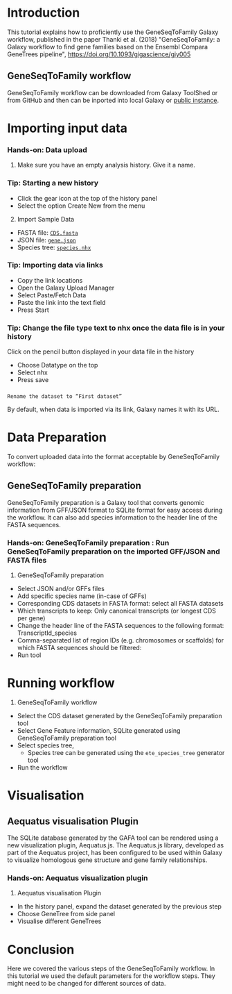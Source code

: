 # Introduction

This tutorial explains how to proficiently use the GeneSeqToFamily Galaxy workflow, published in the paper Thanki et al. (2018) "GeneSeqToFamily: a Galaxy workflow to find gene families based on the Ensembl Compara GeneTrees pipeline", https://doi.org/10.1093/gigascience/giy005

## GeneSeqToFamily workflow

GeneSeqToFamily workflow can be downloaded from Galaxy ToolShed or from GitHub and then can be inported into local Galaxy or [public instance](usegalaxy.eu).


# Importing input data

### Hands-on: Data upload
1. Make sure you have an empty analysis history. Give it a name.
### Tip: Starting a new history
* Click the gear icon at the top of the history panel
* Select the option Create New from the menu


2. Import Sample Data
* FASTA file:  [`CDS.fasta`](https://doi.org/10.5281/zenodo.1256760)
* JSON file: [`gene.json`](https://doi.org/10.5281/zenodo.1256762)
* Species tree: [`species.nhx`](https://doi.org/10.5281/zenodo.1256753)
### Tip: Importing data via links
* Copy the link locations
* Open the Galaxy Upload Manager
* Select Paste/Fetch Data
* Paste the link into the text field
* Press Start
### Tip: Change the file type text to nhx once the data file is in your history
Click on the pencil button displayed in your data file in the history
* Choose Datatype on the top
* Select nhx
* Press save

### 
	Rename the dataset to “First dataset”

By default, when data is imported via its link, Galaxy names it with its URL.

# Data Preparation

To convert uploaded data into the format acceptable by GeneSeqToFamily workflow:

## GeneSeqToFamily preparation 
GeneSeqToFamily preparation is a Galaxy tool that converts genomic information from GFF/JSON format to SQLite format for easy access during the workflow. It can also add species information to the header line of the FASTA sequences.

### Hands-on: GeneSeqToFamily preparation : Run GeneSeqToFamily preparation on the imported GFF/JSON and FASTA files
1. GeneSeqToFamily preparation 
* Select JSON and/or GFFs files
* Add specific species name (in-case of GFFs)
* Corresponding CDS datasets in FASTA format: select all FASTA datasets
* Which transcripts to keep: Only canonical transcripts (or longest CDS per gene)
* Change the header line of the FASTA sequences to the following format: TranscriptId_species
* Comma-separated list of region IDs (e.g. chromosomes or scaffolds) for which FASTA sequences should be filtered:
* Run tool



# Running workflow

1. GeneSeqToFamily workflow 
* Select the CDS dataset generated by the GeneSeqToFamily preparation tool
* Select Gene Feature information, SQLite generated using GeneSeqToFamily preparation tool
* Select species tree, 
  * Species tree can be generated using the `ete_species_tree` generator tool
* Run the workflow


# Visualisation

## Aequatus visualisation Plugin 

The SQLite database generated by the GAFA tool can be rendered using a new visualization plugin, Aequatus.js. The Aequatus.js library, developed as part of the Aequatus project, has been configured to be used within Galaxy to visualize homologous gene structure and gene family relationships. 

### Hands-on: Aequatus visualization plugin 
1. Aequatus visualisation Plugin 
* In the history panel, expand the dataset generated by the previous step
* Choose GeneTree from side panel
* Visualise different GeneTrees



# Conclusion


Here we covered the various steps of the GeneSeqToFamily workflow. In this tutorial we used the default parameters for the workflow steps. They might need to be changed for different sources of data.
